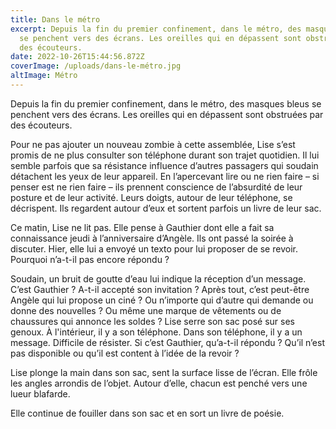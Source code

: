 ```yaml
---
title: Dans le métro
excerpt: Depuis la fin du premier confinement, dans le métro, des masques bleus
  se penchent vers des écrans. Les oreilles qui en dépassent sont obstruées par
  des écouteurs.
date: 2022-10-26T15:44:56.872Z
coverImage: /uploads/dans-le-métro.jpg
altImage: Métro
---
```

Depuis la fin du premier confinement, dans le métro, des masques bleus se penchent vers des écrans. Les oreilles qui en dépassent sont obstruées par des écouteurs.

Pour ne pas ajouter un nouveau zombie à cette assemblée, Lise s’est promis de ne plus consulter son téléphone durant son trajet quotidien. Il lui semble parfois que sa résistance influence d’autres passagers qui soudain détachent les yeux de leur appareil. En l’apercevant lire ou ne rien faire – si penser est ne rien faire – ils prennent conscience de l’absurdité de leur posture et de leur activité. Leurs doigts, autour de leur téléphone, se décrispent. Ils regardent autour d’eux et sortent parfois un livre de leur sac.

Ce matin, Lise ne lit pas. Elle pense à Gauthier dont elle a fait sa connaissance jeudi à l’anniversaire d’Angèle. Ils ont passé la soirée à discuter. Hier, elle lui a envoyé un texto pour lui proposer de se revoir. Pourquoi n’a-t-il pas encore répondu ?

Soudain, un bruit de goutte d’eau lui indique la réception d’un message. C’est Gauthier ? A-t-il accepté son invitation ? Après tout, c’est peut-être Angèle qui lui propose un ciné ? Ou n’importe qui d’autre qui demande ou donne des nouvelles ? Ou même une marque de vêtements ou de chaussures qui annonce les soldes ? Lise serre son sac posé sur ses genoux. À l'intérieur, il y a son téléphone. Dans son téléphone, il y a un message. Difficile de résister. Si c’est Gauthier, qu’a-t-il répondu ? Qu’il n’est pas disponible ou qu’il est content à l’idée de la revoir ? 

Lise plonge la main dans son sac, sent la surface lisse de l’écran. Elle frôle les angles arrondis de l’objet. Autour d’elle, chacun est penché vers une lueur blafarde.

Elle continue de fouiller dans son sac et en sort un livre de poésie. 

